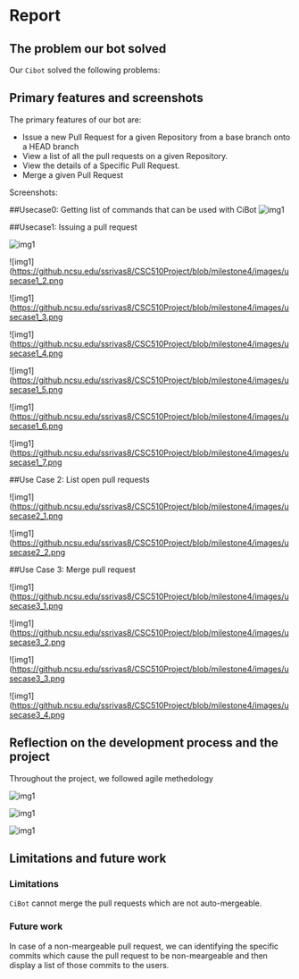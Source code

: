 # Report

## The problem our bot solved

Our `Cibot` solved the following problems:

## Primary features and screenshots

The primary features of our bot are:

* Issue a new Pull Request for a given Repository from a base branch onto a HEAD branch
* View a list of all the pull requests on a given Repository.
* View the details of a Specific Pull Request.
* Merge a given Pull Request

Screenshots:

##Usecase0: Getting list of commands that can be used with CiBot
![img1](https://github.ncsu.edu/ssrivas8/CSC510Project/blob/milestone4/images/usecase0.png)

##Usecase1: Issuing a pull request

![img1](https://github.ncsu.edu/ssrivas8/CSC510Project/blob/milestone4/images/usecase1_1.png)

![img1](https://github.ncsu.edu/ssrivas8/CSC510Project/blob/milestone4/images/usecase1_2.png

![img1](https://github.ncsu.edu/ssrivas8/CSC510Project/blob/milestone4/images/usecase1_3.png

![img1](https://github.ncsu.edu/ssrivas8/CSC510Project/blob/milestone4/images/usecase1_4.png

![img1](https://github.ncsu.edu/ssrivas8/CSC510Project/blob/milestone4/images/usecase1_5.png

![img1](https://github.ncsu.edu/ssrivas8/CSC510Project/blob/milestone4/images/usecase1_6.png

![img1](https://github.ncsu.edu/ssrivas8/CSC510Project/blob/milestone4/images/usecase1_7.png

##Use Case 2: List open pull requests

![img1](https://github.ncsu.edu/ssrivas8/CSC510Project/blob/milestone4/images/usecase2_1.png

![img1](https://github.ncsu.edu/ssrivas8/CSC510Project/blob/milestone4/images/usecase2_2.png

##Use Case 3: Merge pull request

![img1](https://github.ncsu.edu/ssrivas8/CSC510Project/blob/milestone4/images/usecase3_1.png

![img1](https://github.ncsu.edu/ssrivas8/CSC510Project/blob/milestone4/images/usecase3_2.png

![img1](https://github.ncsu.edu/ssrivas8/CSC510Project/blob/milestone4/images/usecase3_3.png

![img1](https://github.ncsu.edu/ssrivas8/CSC510Project/blob/milestone4/images/usecase3_4.png


## Reflection on the development process and the project

Throughout the project, we followed agile methedology

![img1](https://github.ncsu.edu/ssrivas8/CSC510Project/blob/milestone3/media/Architecture%20diagram.png)

![img1](https://github.ncsu.edu/ssrivas8/CSC510Project/blob/milestone3/media/ArchitectureLLD.png)

![img1](https://github.ncsu.edu/ssrivas8/CSC510Project/blob/milestone3/media/Architecture_HL.png)

## Limitations and future work

### Limitations

`CiBot` cannot merge the pull requests which are not auto-mergeable.

### Future work

In case of a non-meargeable pull request, we can identifying the specific commits which cause the pull request to be non-meargeable and then display a list of those commits to the users.
